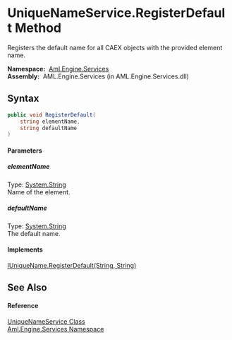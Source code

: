 UniqueNameService.RegisterDefault Method
========================================
Registers the default name for all CAEX objects with the provided element name.

  **Namespace:**  [Aml.Engine.Services][1]  
  **Assembly:**  AML.Engine.Services (in AML.Engine.Services.dll)

Syntax
------

```csharp
public void RegisterDefault(
	string elementName,
	string defaultName
)
```

#### Parameters

##### *elementName*
Type: [System.String][2]  
Name of the element.

##### *defaultName*
Type: [System.String][2]  
The default name.

#### Implements
[IUniqueName.RegisterDefault(String, String)][3]  


See Also
--------

#### Reference
[UniqueNameService Class][4]  
[Aml.Engine.Services Namespace][1]  

[1]: ../README.md
[2]: https://docs.microsoft.com/dotnet/api/system.string
[3]: ../../Aml.Engine.Services.Interfaces/IUniqueName/RegisterDefault.md
[4]: README.md
[5]: https://www.automationml.org
[6]: ../../icons/logoShade.png